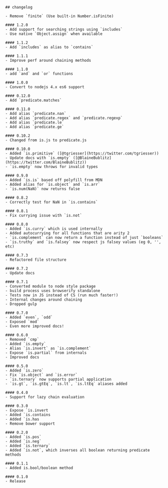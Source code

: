     ## changelog

    - Remove `finite` (Use built-in Number.isFinite)

    #### 1.2.0
    - Add support for searching strings using `includes`
    - Use native `Object.assign` when available

    #### 1.1.2
    - Add `includes` as alias to `contains`

    #### 1.1.1
    - Improve perf around chaining methods

    #### 1.1.0
    - add `and` and `or` functions

    #### 1.0.0
    - Convert to nodejs 4.x es6 support

    #### 0.12.0
    - Add `predicate.matches`

    #### 0.11.0
    - Add alias `predicate.nan`
    - Add alias `predicate.regex` and `predicate.regexp`
    - Add alias `predicate.le`
    - Add alias `predicate.ge`

    #### 0.10.2
    - Changed from is.js to predicate.js

    #### 0.10.0
    - Added `is.primitive` ([@tgriesser](https://twitter.com/tgriesser))
    - Update docs with `is.empty` ([@BlaineBublitz](https://twitter.com/BlaineBublitz))
    - `is.empty` now throws for invalid types

    #### 0.9.0
    - Added `is.is` based off polyfill from MDN
    - Added alias for `is.object` and `is.arr`
    - `is.num(NaN)` now returns false

    #### 0.8.2
    - Correctly test for NaN in `is.contains`

    #### 0.8.1
    - Fix currying issue with `is.not`

    #### 0.8.0
    - Added `is.curry` which is used internally
    - Added autocurrying for all functions that are arity 2
    - `is.complement` can now return a function instead of just `booleans`
    - `is.truthy` and `is.falsey` now respect js falsey values (eg 0, '', etc)

    #### 0.7.3
    - Refactored file structure

    #### 0.7.2
    - Update docs

    #### 0.7.1
    - Converted module to node style package
    - build process uses browserify standalone
    - Tests now in JS instead of CS (run much faster!)
    - Internal changes around chaining
    - Dropped gulp

    #### 0.7.0
    - Added `even`, `odd`
    - Exposed `mod`
    - Even more improved docs!

    #### 0.6.0
    - Removed `cmp`
    - Added `is.empty`
    - Alias `is.invert` as `is.complement`
    - Expose `is.partial` from internals
    - Improved docs

    #### 0.5.0
    - Added `is.zero`
    - Fix `is.object` and `is.error`
    - `is.ternary` now supports partial application
    - `is.gt`, `is.gtEq`, `is.lt`, `is.ltEq` aliases added

    #### 0.4.0
    - Support for lazy chain evaluation

    #### 0.3.0
    - Expose `is.invert
    - Added `is.contains
    - Added `is.has
    - Remove bower support

    #### 0.2.0
    - Added `is.pos`
    - Added `is.neg`
    - Added `is.ternary`
    - Added `is.not`, which inverses all boolean returning predicate methods

    #### 0.1.1
    - Added is.bool/boolean method

    #### 0.1.0
    - Release

